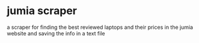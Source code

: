 # jumia scraper
 a scraper for finding the best reviewed laptops and their prices in the jumia website and saving the info in a text file

